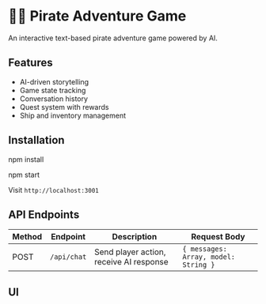 # 🏴‍☠️ Pirate Adventure Game

An interactive text-based pirate adventure game powered by AI.

## Features
- AI-driven storytelling
- Game state tracking
- Conversation history
- Quest system with rewards
- Ship and inventory management

## Installation
npm install

npm start

Visit `http://localhost:3001`

## API Endpoints

| Method | Endpoint | Description | Request Body |
|--------|----------|-------------|--------------|
| POST | `/api/chat` | Send player action, receive AI response | `{ messages: Array, model: String }` |


## UI

